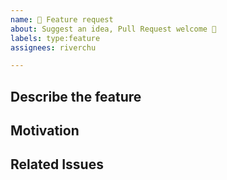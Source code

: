 ```yaml
---
name: 🍻 Feature request
about: Suggest an idea, Pull Request welcome 🚀
labels: type:feature
assignees: riverchu

---
```


<!-- DON'T CHANGE THE TEMPLATE -->

## Describe the feature

<!-- Describe the requested Feature -->

## Motivation

<!-- Describe the motivation behind it -->

## Related Issues

<!-- Link related issues here -->
